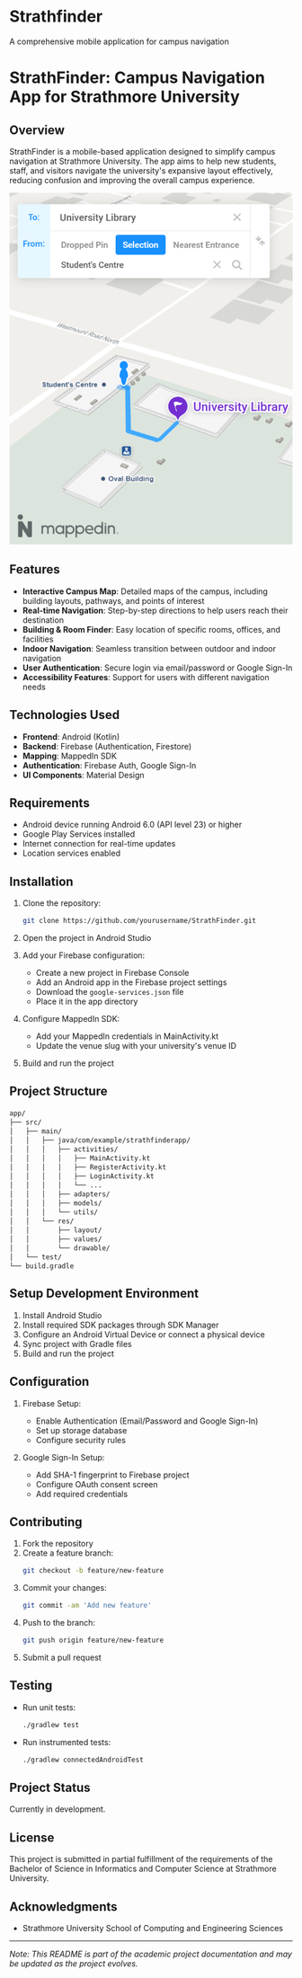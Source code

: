 # Strathfinder
A comprehensive mobile application for campus navigation 
# StrathFinder: Campus Navigation App for Strathmore University

## Overview
StrathFinder is a mobile-based application designed to simplify campus navigation at Strathmore University. The app aims to help new students, staff, and visitors navigate the university's expansive layout effectively, reducing confusion and improving the overall campus experience.

![Image Alt](https://github.com/Sydney-Nyanchoga/Strathfinder/blob/e6e342bf5a63d005ce281858ebe716dea35af7da/Screenshot%202025-01-10%20153601.png)

## Features
- **Interactive Campus Map**: Detailed maps of the campus, including building layouts, pathways, and points of interest
- **Real-time Navigation**: Step-by-step directions to help users reach their destination
- **Building & Room Finder**: Easy location of specific rooms, offices, and facilities
- **Indoor Navigation**: Seamless transition between outdoor and indoor navigation
- **User Authentication**: Secure login via email/password or Google Sign-In
- **Accessibility Features**: Support for users with different navigation needs

## Technologies Used
- **Frontend**: Android (Kotlin)
- **Backend**: Firebase (Authentication, Firestore)
- **Mapping**: MappedIn SDK
- **Authentication**: Firebase Auth, Google Sign-In
- **UI Components**: Material Design

## Requirements
- Android device running Android 6.0 (API level 23) or higher
- Google Play Services installed
- Internet connection for real-time updates
- Location services enabled

## Installation
1. Clone the repository:
   ```bash
   git clone https://github.com/yourusername/StrathFinder.git
   ```

2. Open the project in Android Studio

3. Add your Firebase configuration:
    - Create a new project in Firebase Console
    - Add an Android app in the Firebase project settings
    - Download the `google-services.json` file
    - Place it in the app directory

4. Configure MappedIn SDK:
    - Add your MappedIn credentials in MainActivity.kt
    - Update the venue slug with your university's venue ID

5. Build and run the project

## Project Structure
```
app/
├── src/
│   ├── main/
│   │   ├── java/com/example/strathfinderapp/
│   │   │   ├── activities/
│   │   │   │   ├── MainActivity.kt
│   │   │   │   ├── RegisterActivity.kt
│   │   │   │   ├── LoginActivity.kt
│   │   │   │   └── ...
│   │   │   ├── adapters/
│   │   │   ├── models/
│   │   │   └── utils/
│   │   └── res/
│   │       ├── layout/
│   │       ├── values/
│   │       └── drawable/
│   └── test/
└── build.gradle
```

## Setup Development Environment
1. Install Android Studio
2. Install required SDK packages through SDK Manager
3. Configure an Android Virtual Device or connect a physical device
4. Sync project with Gradle files
5. Build and run the project

## Configuration
1. Firebase Setup:
    - Enable Authentication (Email/Password and Google Sign-In)
    - Set up storage database
    - Configure security rules

2. Google Sign-In Setup:
    - Add SHA-1 fingerprint to Firebase project
    - Configure OAuth consent screen
    - Add required credentials

## Contributing
1. Fork the repository
2. Create a feature branch:
   ```bash
   git checkout -b feature/new-feature
   ```
3. Commit your changes:
   ```bash
   git commit -am 'Add new feature'
   ```
4. Push to the branch:
   ```bash
   git push origin feature/new-feature
   ```
5. Submit a pull request

## Testing
- Run unit tests:
  ```bash
  ./gradlew test
  ```
- Run instrumented tests:
  ```bash
  ./gradlew connectedAndroidTest
  ```

## Project Status
Currently in development. 

## License
This project is submitted in partial fulfillment of the requirements of the Bachelor of Science in Informatics and Computer Science at Strathmore University.

## Acknowledgments
- Strathmore University School of Computing and Engineering Sciences

---
*Note: This README is part of the academic project documentation and may be updated as the project evolves.*

